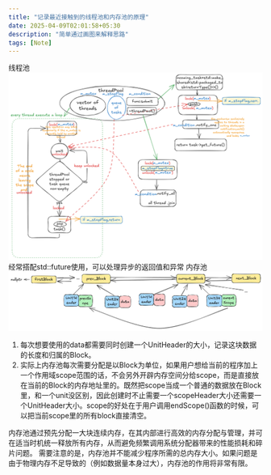 ```yaml
---
title: "记录最近接触到的线程池和内存池的原理"
date: 2025-04-09T02:01:58+05:30
description: "简单通过画图来解释思路"
tags: [Note]
---
```

线程池
![alt text](/assets/04091.png)
经常搭配std::future使用，可以处理异步的返回值和异常 
内存池
![alt text](/assets/927.png)
1. 每次想要使用的data都需要同时创建一个UnitHeader的大小，记录这块数据的长度和归属的Block。 
2. 实际上内存池每次需要分配是以Block为单位，如果用户想给当前的程序加上一个作用域scope范围的话，不会另外开辟内存空间分给scope，而是直接放在当前的Block的内存地址里的。既然把scope当成一个普通的数据放在Block里，和一个unit没区别，因此创建时不止需要一个scopeHeader大小还需要一个UnitHeader大小。scope的好处在于用户调用endScope()函数的时候，可以把当前scope里的所有block直接清空。 

内存池通过预先分配一大块连续内存，在其内部进行高效的内存分配与管理，并可在适当时机统一释放所有内存，从而避免频繁调用系统分配器带来的性能损耗和碎片问题。
需要注意的是，内存池并不能减少程序所需的总内存大小。如果问题是由于物理内存不足导致的（例如数据量本身过大），内存池的作用将非常有限。 